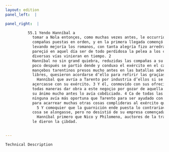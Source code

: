 ```yaml
---
layout: edition
panel_left:  |

panel_right:  |

          55.1 Yendo Hanníbal a
            tomar a Nola entonçes, como muchas vezes antes, le occurrió en el camino Marcelo con
            compañas puestas en orden, y en la primera llegada començó la batalla, en la qual,
            levando mejoría los romanos, con tanta alegría fizo arredrar al enemigo, que assaz
            pareçió en aquel día ser de todo perdidosa la pelea a los carthagineses si los cavalleros, segund el conçierto de Marcelo, ydos por
            diversas vías vinieran en tiempo. 2
            Hanníbal no sin grand quiebra, reduzidas las compañas a su real,
            poco después se partió dende y conduxo el exército en el campo Salentino. Ca algunos
            mançebos tarentinos presos mucho antes en las batallas adversas de los romanos y dexados
            libres, quesieron acordarse d’ello para refirir las graçias, y dieran esperança a
              Hanníbal que avría a Tarento por industria d’ellos si se
            açercasse con su exército. 3 Y él, conmovido con sus ofrecimientos, quiso en
            todas maneras dar obra a este negoçio por gozar de aquella çibdad marítima, segund que
            su ánimo mucho antes lo avía cobdiciado. 4 Ca de todas las çibdades marítimas
            ninguna avía más oportuna que Tarento para ser ayudado con gente y navíos desde Grecia y
            para acarrear muchas otras cosas complideras al exército que cada día eran menester.
              5 Y comoquier que la guarnición ende puesta lo contrariava y fazía que la
            cosa se alongasse, pero no desistió de su empresa començada
              Hanníbal primero que Nico y Philomeno, auctores de la trayción,
            le dieron la çibdad.
        

---
```



    Technical Description
